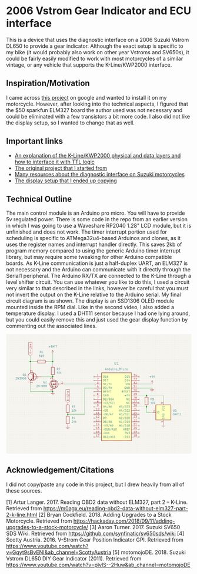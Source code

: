#  2006 Vstrom Gear Indicator and ECU interface

This is a device that uses the diagnostic interface on a 2006 Suzuki Vstrom DL650 to provide a gear indicator. Although the exact setup is specific to my bike (it would probably also work on other year Vstroms and SV650s), it could be fairly easily modified to work with most motorcycles of a similar vintage, or any vehicle that supports the K-Line/KWP2000 interface. 

## Inspiration/Motivation

I came across [this project](https://hackaday.com/2018/09/11/adding-upgrades-to-a-stock-motorcycle/) on google and wanted to install it on my motorcycle. However, after looking into the technical aspects, I figured that the $50 sparkfun ELM327 board the author used was not necessary and could be eliminated with a few transistors a bit more code. I also did not like the display setup, so I wanted to change that as well.

## Important links

* [An explanation of the K-Line/KWP2000 physical and data layers and how to interface it with TTL logic](https://m0agx.eu/reading-obd2-data-without-elm327-part-2-k-line.html)
* [The original project that I started from](https://hackaday.com/2018/09/11/adding-upgrades-to-a-stock-motorcycle/)
* [Many resources about the diagnostic interface on Suzuki motorcycles](https://github.com/synfinatic/sv650sds/wiki)
* [The display setup that I ended up copying](https://www.youtube.com/watch?v=Gqyt9sBvENI)

## Technical Outline

The main control module is an Arduino pro micro. You will have to provide 5v regulated power. There is some code in the repo from an earlier version in which I was going to use a Waveshare RP2040 1.28" LCD module, but it is unfinished and does not work. The timer interrupt portion used for scheduling is specific to ATMega32u4-based Arduinos and clones, as it uses the register names and interrupt handler directly. This saves 2kb of program memory compared to using the generic Arduino timer interrupt library, but may require some tweaking for other Arduino compatible boards. As K-Line communication is just a half-duplex UART, an ELM327 is not necessary and the Arduino can communicate with it directly through the Serial1 peripheral. The Arduino RX/TX are connected to the K-Line through a level shifter circuit. You can use whatever you like to do this, I used a circuit very similar to that described in the links, however be careful that you must not invert the output on the K-Line relative to the Arduino serial. My final circuit diagram is as shown. The display is an SSD1306 OLED module mounted inside the RPM dial. Like in the second video, I also added a temperature display. I used a DHT11 sensor because I had one lying around, but you could easily remove this and just used the gear display function by commenting out the associated lines.

![the circuit diagram](/circuit_diagram.png)


## Acknowledgement/Citations

I did not copy/paste any code in this project, but I drew heavily from all of these sources.

\[1\] Artur Langer. 2017. Reading OBD2 data without ELM327, part 2 – K-Line. Retrieved from https://m0agx.eu/reading-obd2-data-without-elm327-part-2-k-line.html
\[2\] Bryan Cockfield. 2018. Adding Upgrades to a Stock Motorcycle. Retrieved from https://hackaday.com/2018/09/11/adding-upgrades-to-a-stock-motorcycle/
\[3\] Aaron Turner. 2017. Suzuki SV650 SDS Wiki. Retrieved from https://github.com/synfinatic/sv650sds/wiki
\[4\] Scotty Austria. 2016. V-Strom Gear Position Indicator GPI. Retrieved from https://www.youtube.com/watch?v=Gqyt9sBvENI&ab_channel=ScottyAustria
\[5\] motomojoDE. 2018. Suzuki Vstrom DL650 DIY Gear Indicator (2011). Retrieved from https://www.youtube.com/watch?v=plvlS--2Huw&ab_channel=motomojoDE